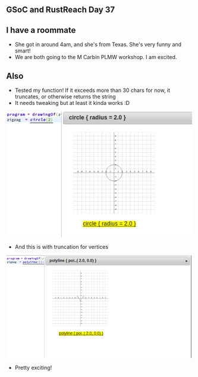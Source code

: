 ## GSoC and RustReach Day 37


## I have a roommate
- She got in around 4am, and she's from Texas. She's very funny and smart!
- We are both going to the M Carbin PLMW workshop. I am excited.

## Also
- Tested my function! If it exceeds more than 30 chars for now, it truncates, or otherwise returns the string
- It needs tweaking but at least it kinda works :D

<img src="/images/funccirc/notrunc.png" width="500">

- And this is with truncation for vertices

<img src="/images/funccirc/trunc.png" width="500">

- Pretty exciting!
